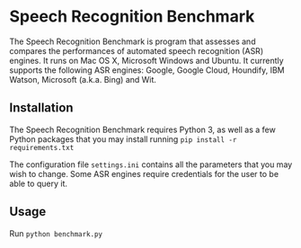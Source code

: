 

# Speech Recognition Benchmark

The Speech Recognition Benchmark is program that assesses and compares the performances of automated speech recognition (ASR) engines. It runs on Mac OS X, Microsoft Windows and Ubuntu. It currently supports the following ASR engines: Google, Google Cloud, Houndify, IBM Watson, Microsoft (a.k.a. Bing) and Wit.

## Installation

The Speech Recognition Benchmark requires Python 3, as well as a few Python packages that you may install running `pip install -r requirements.txt`

The configuration file `settings.ini` contains all the parameters that you may wish to change. Some ASR engines require credentials for the user to be able to query it.



## Usage

Run `python benchmark.py`